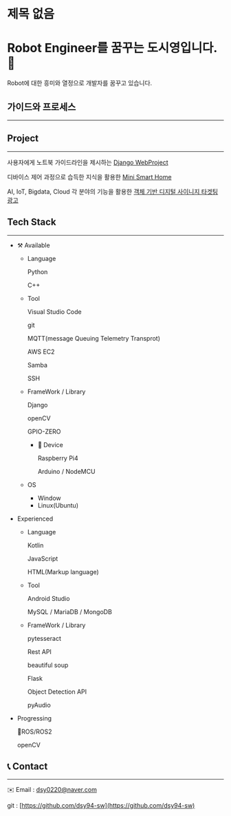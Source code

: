 # 제목 없음

# Robot Engineer를 꿈꾸는 도시영입니다.👋

Robot에 대한 흥미와 열정으로 개발자를 꿈꾸고 있습니다. 

## 가이드와 프로세스

---

## Project

---

사용자에게 노트북  가이드라인을 제시하는 [Django WebProject](https://github.com/dsy94-sw/web_proj.git)

디바이스 제어 과정으로 습득한 지식을 활용한 [Mini Smart Home](https://github.com/hyeonghak96/iot-project.git)

AI, IoT, Bigdata, Cloud 각 분야의 기능을 활용한 [객체 기반 디지털 사이니지 타겟팅 광고](https://github.com/JFusionProject/IoT_code)

## Tech Stack

---

- ⚒️ Available
    - Language

        Python

        C++

    - Tool

        Visual Studio Code

        git

        MQTT(message Queuing Telemetry Transprot)

        AWS EC2

        Samba

        SSH

    - FrameWork / Library

        Django

        openCV

        GPIO-ZERO

        - 📱 Device

            Raspberry Pi4

            Arduino / NodeMCU

    - OS
        - Window
        - Linux(Ubuntu)
- Experienced
    - Language

        Kotlin

        JavaScript

        HTML(Markup language)

    - Tool

        Android Studio

        MySQL / MariaDB / MongoDB

    - FrameWork / Library

        pytesseract

        Rest API

        beautiful soup

        Flask

        Object Detection API

        pyAudio

- Progressing

    🐢ROS/ROS2

    openCV

## 📞 Contact

---

✉️ Email : dsy0220@naver.com

git : [https://github.com/dsy94-sw](https://github.com/dsy94-sw)